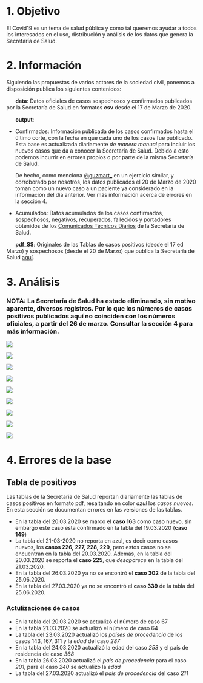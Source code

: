 # 1. Objetivo

El Covid19 es un tema de salud pública y como tal queremos ayudar a todos los interesados en el uso, distribución y análisis de los datos que genera la Secretaría de Salud.

# 2. Información

Siguiendo las propuestas de varios actores de la sociedad civil, ponemos a disposición publica los siguientes contenidos:

<img src="imagenes/folder_icon.png" width="20" height="15"/> **data**: Datos oficiales de casos sospechosos y confirmados publicados por la Secretaría de Salud en formatos **csv** desde el 17 de Marzo de 2020.

<img src="imagenes/folder_icon.png" width="20" height="15"/>  **output**: 

   - Confirmados: Información públicada de los casos confirmados hasta el último corte, con la fecha en que cada uno de los casos fue publicado. Esta base es actualizada diariamente *de manera manual* para incluir los nuevos casos que da a conocer la Secretaría de Salud. Debido a esto podemos incurrir en errores propios o por parte de la misma Secretaría de Salud. 
     
     De hecho, como menciona [@guzmart_](https://github.com/guzmart/covid19_mex) en un ejercicio similar, y corroborado por nosotros, los datos publicados el 20 de Marzo de 2020 toman como un nuevo caso a un paciente ya considerado en la información del día anterior. Ver más información acerca de errores en la sección 4.

   - Acumulados: Datos acumulados de los casos confirmados, sospechosos, negativos, recuperados, fallecidos y portadores obtenidos de los [Comunicados Técnicos Diarios](https://www.gob.mx/salud/documentos/informacion-internacional-y-nacional-sobre-nuevo-coronavirus-2019-ncov) de la Secretaría de Salud.

<img src="imagenes/folder_icon.png" width="20" height="15"/>  **pdf_SS**: Originales de las Tablas de casos positivos (desde el 17 ed Marzo) y sospechosos (desde el 20 de Marzo) que publica la Secretaría de Salud [aquí](https://www.gob.mx/salud/documentos/coronavirus-covid-19-comunicado-tecnico-diario-238449/).


# 3. Análisis

### NOTA: La Secretaría de Salud ha estado eliminando, sin motivo aparente, diversos registros. Por lo que los números de casos positivos publicados aquí no coinciden con los números oficiales, a partir del 26 de marzo. Consultar la sección 4 para más información.

![](imagenes/01_casos_acumulados.png)

![](imagenes/02_nuevos_casos.png)

![](imagenes/03_casos_por_sexo.png)

![](imagenes/04_casos_por_edad.png)

![](imagenes/06_casos_por_estado.png)

![](imagenes/07_casos_por_sexo_tiempo.png)

![](imagenes/07_a_defunciones.png)

![](imagenes/08_casos_acumulados_latam.png)

![](imagenes/09_casos_acumulados_international.png)

# 4. Errores de la base

## Tabla de positivos

Las tablas de la Secretaria de Salud reportan diariamente las tablas de casos positivos en formato pdf, resaltando en color *azul* los *casos nuevos*. En esta sección se documentan errores en las versiones de las tablas.

   - En la tabla del 20.03.2020 se marco el **caso 163** como caso nuevo, sin embargo este caso esta confirmado en la tabla del 19.03.2020 (**caso 149**)
   - La tabla del 21-03-2020 no reporta en azul, es decir como casos nuevos, los **casos 226, 227, 228, 229**, pero estos casos no se encuentran en la tabla del 20.03.2020. Además, en la tabla del 20.03.2020 se reporta el **caso 225**, que *desaparece* en la tabla del 21.03.2020.
   - En la tabla del 26.03.2020 ya no se encontró el **caso 302** de la tabla del 25.06.2020.
   - En la tabla del 27.03.2020 ya no se encontró el **caso 339** de la tabla del 25.06.2020.

### Actulizaciones de casos

   - En la tabla del 20.03.2020 se actualizó el número de caso 67
   - En la tabla 21.03.2020 se actualizó el número de caso 64
   - La tabla del 23.03.2020 actualizó los *países de procedencia* de los casos 143, 167, 311 y la *edad* del caso *287*
   - En 
   la tabla del 24.03.2020 actualizó la edad del caso *253* y el país de residencia de caso *368*
   - En la tabla 26.03.2020 actualizó el *país de procedencia* para el caso *201*, para el caso *240* se actualizo la *edad*
   - La tabla del 27.03.2020 actualizó el *país de procedencia* del caso *211*
   

